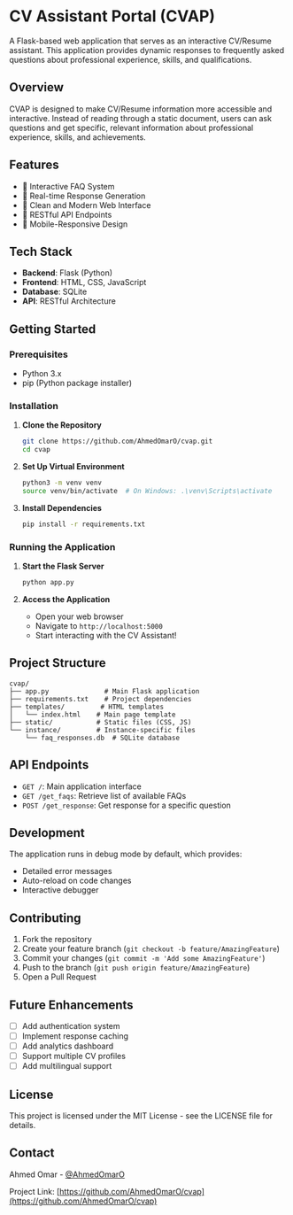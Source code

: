 # CV Assistant Portal (CVAP)

A Flask-based web application that serves as an interactive CV/Resume assistant. This application provides dynamic responses to frequently asked questions about professional experience, skills, and qualifications.

## Overview

CVAP is designed to make CV/Resume information more accessible and interactive. Instead of reading through a static document, users can ask questions and get specific, relevant information about professional experience, skills, and achievements.

## Features

- 🤖 Interactive FAQ System
- 💬 Real-time Response Generation
- 🎨 Clean and Modern Web Interface
- 🔄 RESTful API Endpoints
- 📱 Mobile-Responsive Design

## Tech Stack

- **Backend**: Flask (Python)
- **Frontend**: HTML, CSS, JavaScript
- **Database**: SQLite
- **API**: RESTful Architecture

## Getting Started

### Prerequisites

- Python 3.x
- pip (Python package installer)

### Installation

1. **Clone the Repository**
   ```bash
   git clone https://github.com/AhmedOmarO/cvap.git
   cd cvap
   ```

2. **Set Up Virtual Environment**
   ```bash
   python3 -m venv venv
   source venv/bin/activate  # On Windows: .\venv\Scripts\activate
   ```

3. **Install Dependencies**
   ```bash
   pip install -r requirements.txt
   ```

### Running the Application

1. **Start the Flask Server**
   ```bash
   python app.py
   ```

2. **Access the Application**
   - Open your web browser
   - Navigate to `http://localhost:5000`
   - Start interacting with the CV Assistant!

## Project Structure

```
cvap/
├── app.py              # Main Flask application
├── requirements.txt    # Project dependencies
├── templates/         # HTML templates
│   └── index.html    # Main page template
├── static/           # Static files (CSS, JS)
└── instance/         # Instance-specific files
    └── faq_responses.db  # SQLite database
```

## API Endpoints

- `GET /`: Main application interface
- `GET /get_faqs`: Retrieve list of available FAQs
- `POST /get_response`: Get response for a specific question

## Development

The application runs in debug mode by default, which provides:
- Detailed error messages
- Auto-reload on code changes
- Interactive debugger

## Contributing

1. Fork the repository
2. Create your feature branch (`git checkout -b feature/AmazingFeature`)
3. Commit your changes (`git commit -m 'Add some AmazingFeature'`)
4. Push to the branch (`git push origin feature/AmazingFeature`)
5. Open a Pull Request

## Future Enhancements

- [ ] Add authentication system
- [ ] Implement response caching
- [ ] Add analytics dashboard
- [ ] Support multiple CV profiles
- [ ] Add multilingual support

## License

This project is licensed under the MIT License - see the LICENSE file for details.

## Contact

Ahmed Omar - [@AhmedOmarO](https://github.com/AhmedOmarO)

Project Link: [https://github.com/AhmedOmarO/cvap](https://github.com/AhmedOmarO/cvap) 